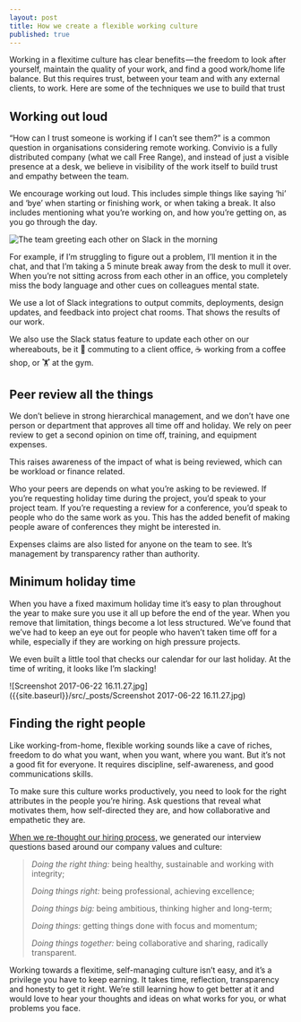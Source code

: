 ```yaml
---
layout: post
title: How we create a flexible working culture
published: true
---
```


<p class="intro">Working in a flexitime culture has clear benefits — the freedom to look after yourself, maintain the quality of your work, and find a good work/home life balance. But this requires trust, between your team and with any external clients, to work. Here are some of the techniques we use to build that trust</p>

## Working out loud

“How can I trust someone is working if I can’t see them?” is a common question in organisations considering remote working. Convivio is a fully distributed company (what we call Free Range), and instead of just a visible presence at a desk, we believe in visibility of the work itself to build trust and empathy between the team.

We encourage working out loud. This includes simple things like saying ‘hi’ and ‘bye’ when starting or finishing work, or when taking a break. It also includes mentioning what you’re working on, and how you’re getting on, as you go through the day.

![The team greeting each other on Slack in the morning]({{site.baseurl}}/src/assets/image/morning-slack.jpg)

For example, if I’m struggling to figure out a problem, I’ll mention it in the chat, and that I’m taking a 5 minute break away from the desk to mull it over. When you’re not sitting across from each other in an office, you completely miss the body language and other cues on colleagues mental state.

We use a lot of Slack integrations to output commits, deployments, design updates, and feedback into project chat rooms. That shows the results of our work.

We also use the Slack status feature to update each other on our whereabouts, be it 🚂 commuting to a client office, ☕️ working from a coffee shop, or 🏋️‍ at the gym.

## Peer review all the things

We don’t believe in strong hierarchical management, and we don’t have one person or department that approves all time off and holiday. We rely on peer review to get a second opinion on time off, training, and equipment expenses.

This raises awareness of the impact of what is being reviewed, which can be workload or finance related.

Who your peers are depends on what you’re asking to be reviewed. If you’re requesting holiday time during the project, you’d speak to your project team. If you’re requesting a review for a conference, you’d speak to people who do the same work as you. This has the added benefit of making people aware of conferences they might be interested in.

Expenses claims are also listed for anyone on the team to see. It’s management by transparency rather than authority.

## Minimum holiday time

When you have a fixed maximum holiday time it’s easy to plan throughout the year to make sure you use it all up before the end of the year. When you remove that limitation, things become a lot less structured. We’ve found that we’ve had to keep an eye out for people who haven’t taken time off for a while, especially if they are working on high pressure projects.

We even built a little tool that checks our calendar for our last holiday. At the time of writing, it looks like I’m slacking!

![Screenshot 2017-06-22 16.11.27.jpg]({{site.baseurl}}/src/\_posts/Screenshot 2017-06-22 16.11.27.jpg)

## Finding the right people

Like working-from-home, flexible working sounds like a cave of riches, freedom to do what you want, when you want, where you want. But it’s not a good fit for everyone. It requires discipline, self-awareness, and good communications skills.

To make sure this culture works productively, you need to look for the right attributes in the people you’re hiring. Ask questions that reveal what motivates them, how self-directed they are, and how collaborative and empathetic they are.

[When we re-thought our hiring process,](https://blog.weareconvivio.com/smarter-interviews-for-finding-smarter-humans-84046b03bd22) we generated our interview questions based around our company values and culture:

> _Doing the right thing:_ being healthy, sustainable and working with integrity;
>
> _Doing things right:_ being professional, achieving excellence;
>
> _Doing things big:_ being ambitious, thinking higher and long-term;
>
> _Doing things:_ getting things done with focus and momentum;
>
> _Doing things together:_ being collaborative and sharing, radically transparent.

Working towards a flexitime, self-managing culture isn’t easy, and it’s a privilege you have to keep earning. It takes time, reflection, transparency and honesty to get it right. We’re still learning how to get better at it and would love to hear your thoughts and ideas on what works for you, or what problems you face.
